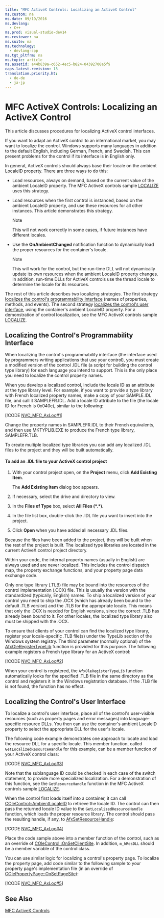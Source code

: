 ```yaml
---
title: "MFC ActiveX Controls: Localizing an ActiveX Control"
ms.custom: na
ms.date: 09/19/2016
ms.devlang: 
  - C++
ms.prod: visual-studio-dev14
ms.reviewer: na
ms.suite: na
ms.technology: 
  - devlang-cpp
ms.tgt_pltfrm: na
ms.topic: article
ms.assetid: a44b839a-c652-4ec5-b824-04392708a5f9
caps.latest.revision: 13
translation.priority.ht: 
  - de-de
  - ja-jp
---
```

# MFC ActiveX Controls: Localizing an ActiveX Control
This article discusses procedures for localizing ActiveX control interfaces.  
  
 If you want to adapt an ActiveX control to an international market, you may want to localize the control. Windows supports many languages in addition to the default English, including German, French, and Swedish. This can present problems for the control if its interface is in English only.  
  
 In general, ActiveX controls should always base their locale on the ambient LocaleID property. There are three ways to do this:  
  
-   Load resources, always on demand, based on the current value of the ambient LocaleID property. The MFC ActiveX controls sample [LOCALIZE](../vs140/Visual-C---Samples.md) uses this strategy.  
  
-   Load resources when the first control is instanced, based on the ambient LocaleID property, and use these resources for all other instances. This article demonstrates this strategy.  
  
    > [!NOTE]
    >  This will not work correctly in some cases, if future instances have different locales.  
  
-   Use the **OnAmbientChanged** notification function to dynamically load the proper resources for the container's locale.  
  
    > [!NOTE]
    >  This will work for the control, but the run-time DLL will not dynamically update its own resources when the ambient LocaleID property changes. In addition, run-time DLLs for ActiveX controls use the thread locale to determine the locale for its resources.  
  
 The rest of this article describes two localizing strategies. The first strategy [localizes the control's programmability interface](#_core_localizing_your_control.92.s_programmability_interface) (names of properties, methods, and events). The second strategy [localizes the control's user interface](#_core_localizing_the_control.92.s_user_interface), using the container's ambient LocaleID property. For a demonstration of control localization, see the MFC ActiveX controls sample [LOCALIZE](../vs140/Visual-C---Samples.md).  
  
##  <a name="_core_localizing_your_control.92.s_programmability_interface"></a> Localizing the Control's Programmability Interface  
 When localizing the control's programmability interface (the interface used by programmers writing applications that use your control), you must create a modified version of the control .IDL file (a script for building the control type library) for each language you intend to support. This is the only place you need to localize the control property names.  
  
 When you develop a localized control, include the locale ID as an attribute at the type library level. For example, if you want to provide a type library with French localized property names, make a copy of your SAMPLE.IDL file, and call it SAMPLEFR.IDL. Add a locale ID attribute to the file (the locale ID for French is 0x040c), similar to the following:  
  
 [!CODE [NVC_MFC_AxLoc#1](../CodeSnippet/VS_Snippets_Cpp/NVC_MFC_AxLoc#1)]  
  
 Change the property names in SAMPLEFR.IDL to their French equivalents, and then use MKTYPLIB.EXE to produce the French type library, SAMPLEFR.TLB.  
  
 To create multiple localized type libraries you can add any localized .IDL files to the project and they will be built automatically.  
  
#### To add an .IDL file to your ActiveX control project  
  
1.  With your control project open, on the **Project** menu, click **Add Existing Item**.  
  
     The **Add Existing Item** dialog box appears.  
  
2.  If necessary, select the drive and directory to view.  
  
3.  In the **Files of Type** box, select **All Files (\*.\*)**.  
  
4.  In the file list box, double-click the .IDL file you want to insert into the project.  
  
5.  Click **Open** when you have added all necessary .IDL files.  
  
 Because the files have been added to the project, they will be built when the rest of the project is built. The localized type libraries are located in the current ActiveX control project directory.  
  
 Within your code, the internal property names (usually in English) are always used and are never localized. This includes the control dispatch map, the property exchange functions, and your property page data exchange code.  
  
 Only one type library (.TLB) file may be bound into the resources of the control implementation (.OCX) file. This is usually the version with the standardized (typically, English) names. To ship a localized version of your control you need to ship the .OCX (which has already been bound to the default .TLB version) and the .TLB for the appropriate locale. This means that only the .OCX is needed for English versions, since the correct .TLB has already been bound to it. For other locales, the localized type library also must be shipped with the .OCX.  
  
 To ensure that clients of your control can find the localized type library, register your locale-specific .TLB file(s) under the TypeLib section of the Windows system registry. The third parameter (normally optional) of the [AfxOleRegisterTypeLib](../vs140/AfxOleRegisterTypeLib.md) function is provided for this purpose. The following example registers a French type library for an ActiveX control:  
  
 [!CODE [NVC_MFC_AxLoc#2](../CodeSnippet/VS_Snippets_Cpp/NVC_MFC_AxLoc#2)]  
  
 When your control is registered, the `AfxOleRegisterTypeLib` function automatically looks for the specified .TLB file in the same directory as the control and registers it in the Windows registration database. If the .TLB file is not found, the function has no effect.  
  
##  <a name="_core_localizing_the_control.92.s_user_interface"></a> Localizing the Control's User Interface  
 To localize a control's user interface, place all of the control's user-visible resources (such as property pages and error messages) into language-specific resource DLLs. You then can use the container's ambient LocaleID property to select the appropriate DLL for the user's locale.  
  
 The following code example demonstrates one approach to locate and load the resource DLL for a specific locale. This member function, called `GetLocalizedResourceHandle` for this example, can be a member function of your ActiveX control class:  
  
 [!CODE [NVC_MFC_AxLoc#3](../CodeSnippet/VS_Snippets_Cpp/NVC_MFC_AxLoc#3)]  
  
 Note that the sublanguage ID could be checked in each case of the switch statement, to provide more specialized localization. For a demonstration of this function, see the `GetResourceHandle` function in the MFC ActiveX controls sample [LOCALIZE](../vs140/Visual-C---Samples.md).  
  
 When the control first loads itself into a container, it can call [COleControl::AmbientLocaleID](../vs140/COleControl--AmbientLocaleID.md) to retrieve the locale ID. The control can then pass the returned locale ID value to the `GetLocalizedResourceHandle` function, which loads the proper resource library. The control should pass the resulting handle, if any, to [AfxSetResourceHandle](../vs140/AfxSetResourceHandle.md):  
  
 [!CODE [NVC_MFC_AxLoc#4](../CodeSnippet/VS_Snippets_Cpp/NVC_MFC_AxLoc#4)]  
  
 Place the code sample above into a member function of the control, such as an override of [COleControl::OnSetClientSite](../vs140/COleControl--OnSetClientSite.md). In addition, `m_hResDLL` should be a member variable of the control class.  
  
 You can use similar logic for localizing a control's property page. To localize the property page, add code similar to the following sample to your property page's implementation file (in an override of [COlePropertyPage::OnSetPageSite](../vs140/COlePropertyPage--OnSetPageSite.md)):  
  
 [!CODE [NVC_MFC_AxLoc#5](../CodeSnippet/VS_Snippets_Cpp/NVC_MFC_AxLoc#5)]  
  
## See Also  
 [MFC ActiveX Controls](../vs140/MFC-ActiveX-Controls.md)